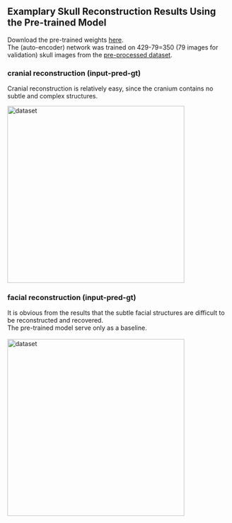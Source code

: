 ## Examplary Skull Reconstruction Results Using the Pre-trained Model

Download the pre-trained weights [here]( https://github.com/Project-MONAI/MONAI-extra-test-data/releases/download/0.8.1/skull_rec_best_metric_model.pth). <br>
The (auto-encoder) network was trained on 429-79=350 (79 images for validation) skull images from the [pre-processed dataset](https://files.icg.tugraz.at/f/9642058af1744b4b961b/?dl=1).

### cranial reconstruction (input-pred-gt)
Cranial reconstruction is relatively easy, since the cranium contains no subtle and complex structures.

<img src="https://github.com/Project-MONAI/research-contributions/blob/main/SkullRec/figs/cranial_rec.png" alt="dataset" width="400"/>

### facial reconstruction (input-pred-gt)

It is obvious from the results that the subtle facial structures are difficult to be reconstructed and recovered. <br>
The pre-trained model serve only as a baseline. <br>
 <br>
<img src="https://github.com/Project-MONAI/research-contributions/blob/main/SkullRec/figs/facial_rec.png" alt="dataset" width="400"/>
